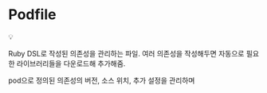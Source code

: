 # Podfile

<aside>
💡

Ruby DSL로 작성된 의존성을 관리하는 파일.
여러 의존성을 작성해두면 자동으로 필요한 라이브러리들을 다운로드해 추가해줌.

pod으로 정의된 의존성의 버전, 소스 위치, 추가 설정을 관리하며

</aside>